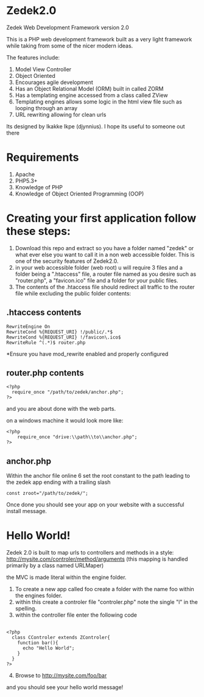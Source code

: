 Zedek2.0
========

Zedek Web Development Framework version 2.0

This is a PHP web development framework built as a very light framework while taking from some of the nicer modern ideas. 

The features include:

1. Model View Controller
2. Object Oriented
3. Encourages agile development
4. Has an Object Relational Model (ORM) built in called ZORM
5. Has a templating engine accessed from a class called ZView
6. Templating engines allows some logic in the html view file such as looping through an array 
7. URL rewriting allowing for clean urls

Its designed by Ikakke Ikpe (djynnius). I hope its useful to someone out there

Requirements
=============

1. Apache
2. PHP5.3+
3. Knowledge of PHP
4. Knowledge of Object Oriented Programming (OOP)


Creating your first application follow these steps:
===================================================

1. Download this repo and extract so you have a folder named "zedek" or what ever else you want to call it in a non web accessible folder. This is one of the security features of Zedek2.0.
2. in your web accessible folder (web root) u will require 3 files and a folder being a ".htaccess" file, a router file named as you desire such as "router.php", a "favicon.ico" file and a folder for your public files.
3. The contents of the .htaccess file should redirect all traffic to the router file while excluding the public folder contents:

## .htaccess contents ##

    RewriteEngine On
    RewriteCond %{REQUEST_URI} !/public/.*$ 
    RewriteCond %{REQUEST_URI} !/favicon\.ico$
    RewriteRule ^(.*)$ router.php

*Ensure you have mod_rewrite enabled and properly configured


## router.php contents ##

    <?php
      require_once "/path/to/zedek/anchor.php";
    ?>
    
and you are about done with the web parts.

on a windows machine it would look more like:

    <?php
        require_once "drive:\\path\\to\\anchor.php";
    ?>

## anchor.php ##
Within the anchor file online 6 set the root constant to the path leading to the zedek app ending with a trailing slash

    const zroot="/path/to/zedek/";


Once done you should see your app on your website with a successful install message.


Hello World!
============

Zedek 2.0 is built to map urls to controllers and methods in a style:
http://mysite.com/controler/method/arguments
(this mapping is handled primarily by a class named URLMaper)

the MVC is made literal within the engine folder. 

1. To create a new app called foo create a folder with the name foo within the engines folder.
2. within this create a controler file "controler.php" note the single "l" in the spelling.
3. within the controller file enter the following code

## ##

    <?php
      class CControler extends ZControler{
        function bar(){
          echo "Hello World";
        }
      }
    ?>

4. Browse to http://mysite.com/foo/bar

and you should see your hello world message!

